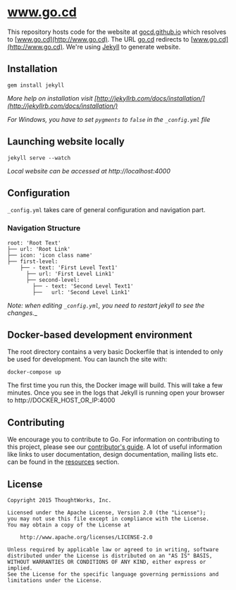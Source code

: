 # www.go.cd

This repository hosts code for the website at [gocd.github.io](http://gocd.github.io) which resolves to [www.go.cd](http://www.go.cd). The URL  [go.cd](http://www.go.cd) redirects to  [www.go.cd](http://www.go.cd). We're using [Jekyll](http://jekyllrb.com/) to generate website.

## Installation
    gem install jekyll


_More help on installation visit [http://jekyllrb.com/docs/installation/](http://jekyllrb.com/docs/installation/)_

_For Windows, you have to set `pygments` to `false` in the `_config.yml` file_

## Launching website locally
    jekyll serve --watch

_Local website can be accessed at http://localhost:4000_

## Configuration
`_config.yml` takes care of general configuration and navigation part.

### Navigation Structure
```
root: 'Root Text'
├── url: 'Root Link'
├── icon: 'icon class name'
├── first-level:
    ├── - text: 'First Level Text1'
      ├── url: 'First Level Link1'
      ├── second-level:
        ├── - text: 'Second Level Text1'
        ├──   url: 'Second Level Link1'

```

_Note: when editing `_config.yml`, you need to restart jekyll to see the changes.__

## Docker-based development environment

The root directory contains a very basic Dockerfile that is intended to only be used for development. You can launch the site with:

    docker-compose up

The first time you run this, the Docker image will build. This will take a few minutes. Once you see in the logs that Jekyll is running open your browser to http://DOCKER_HOST_OR_IP:4000

## Contributing

We encourage you to contribute to Go. For information on contributing to this project, please see our [contributor's guide](http://www.go.cd/contribute).
A lot of useful information like links to user documentation, design documentation, mailing lists etc. can be found in the [resources](http://www.go.cd/community/resources.html) section.

## License

```plain
Copyright 2015 ThoughtWorks, Inc.

Licensed under the Apache License, Version 2.0 (the "License");
you may not use this file except in compliance with the License.
You may obtain a copy of the License at

    http://www.apache.org/licenses/LICENSE-2.0

Unless required by applicable law or agreed to in writing, software
distributed under the License is distributed on an "AS IS" BASIS,
WITHOUT WARRANTIES OR CONDITIONS OF ANY KIND, either express or implied.
See the License for the specific language governing permissions and
limitations under the License.
```
